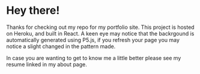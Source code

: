 # Hey there!

Thanks for checking out my repo for my portfolio site. This project is hosted on Heroku, and built in React. A keen eye may notice that the backrgound is automatically generated using P5.js, if you refresh your page you may notice a slight changed in the pattern made. 

In case you are wanting to get to know me a little better please see my resume linked in my about page.
